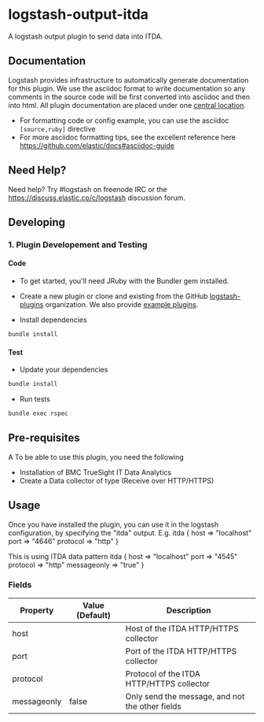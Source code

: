 # logstash-output-itda
A logstash output plugin to send data into ITDA.

## Documentation

Logstash provides infrastructure to automatically generate documentation for this plugin. We use the asciidoc format to write documentation so any comments in the source code will be first converted into asciidoc and then into html. All plugin documentation are placed under one [central location](http://www.elastic.co/guide/en/logstash/current/).

- For formatting code or config example, you can use the asciidoc `[source,ruby]` directive
- For more asciidoc formatting tips, see the excellent reference here https://github.com/elastic/docs#asciidoc-guide

## Need Help?

Need help? Try #logstash on freenode IRC or the https://discuss.elastic.co/c/logstash discussion forum.

## Developing

### 1. Plugin Developement and Testing

#### Code
- To get started, you'll need JRuby with the Bundler gem installed.

- Create a new plugin or clone and existing from the GitHub [logstash-plugins](https://github.com/logstash-plugins) organization. We also provide [example plugins](https://github.com/logstash-plugins?query=example).

- Install dependencies
```sh
bundle install
```

#### Test

- Update your dependencies

```sh
bundle install
```

- Run tests

```sh
bundle exec rspec
```

## Pre-requisites
A To be able to use this plugin, you need the following
* Installation of BMC TrueSight IT Data Analytics
* Create a Data collector of type (Receive over HTTP/HTTPS)

## Usage
Once you have installed the plugin, you can use it in the logstash configuration, by specifying the "itda" output.
E.g.
    itda {
        host => "localhost"
        port => "4646"
        protocol => "http"
      }

This is using ITDA data pattern
      itda {
        host => "localhost"
        port => "4545"
        protocol => "http"
        messageonly => "true"
      }

### Fields

| Property    | Value (Default) | Description |
--------------|-----------------|-------------|
| host        |                 | Host of the ITDA HTTP/HTTPS collector            |
| port        |                 | Port of the ITDA HTTP/HTTPS collector            |
| protocol    |                 | Protocol of the ITDA HTTP/HTTPS collector            |
| messageonly | false           | Only send the message, and not the other fields            |


